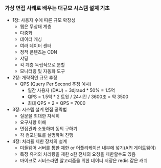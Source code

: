 ### 가상 면접 사례로 배우는 대규모 시스템 설계 기초
- 1장: 사용자 수에 따른 규모 확장성
	- 웹은 무상태 계층
	- 다중화
	- 데이터 캐싱
	- 여러 데이터 센터
	- 정적 콘텐츠는 CDN
	- 샤딩
	- 각 계층 독립적으로 분할
	- 모니터링 및 자동화 도구
- 2장: 개략적인 규모 추정
	- QPS (Query Per Second 추정 예시)
		- 일간 사용자 (DAU) = 3djraud * 50% = 1.5억
		- QPS = 1.5억 * 2 트윗 / 24시간 / 3600초 = 약 3500
		- 최대 QPS = 2 * QPS = 7000
- 3장: 시스템 설계 면접 공략법
	- 질문을 최대한 자세히
	- 요구사항 이해
	- 면접관과 소통하며 동의 구하기
	- 각 컴포넌트를 설명하며 진행
- 4장: 처리율 제한 장치의 설계
	- 미들웨어 서버를 통한 제한 or 어플리케이션 내부에 넣기(API 게이트웨이)
	- 특정 유저의 처리량을 제한 o한 전체의 요청을 제한할수도 있음
	- 마이크로 서비스라면 알고리즘을 위한 데이터 저장은 redis 같은 캐쉬